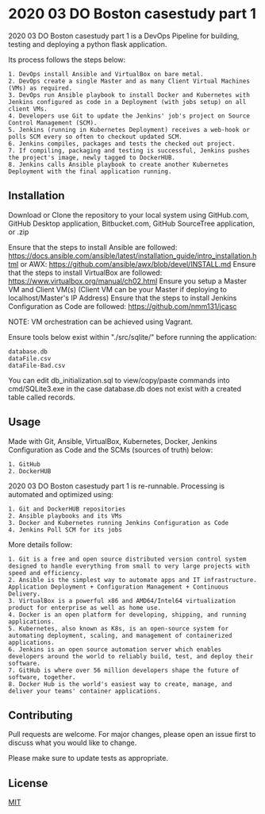 # 2020 03 DO Boston casestudy part 1

2020 03 DO Boston casestudy part 1 is a DevOps Pipeline for building, testing and deploying a python flask application.

Its process follows the steps below:
```
1. DevOps install Ansible and VirtualBox on bare metal.
2. DevOps create a single Master and as many Client Virtual Machines (VMs) as required.
3. DevOps run Ansible playbook to install Docker and Kubernetes with Jenkins configured as code in a Deployment (with jobs setup) on all client VMs.
4. Developers use Git to update the Jenkins' job's project on Source Control Management (SCM).
5. Jenkins (running in Kubernetes Deployment) receives a web-hook or polls SCM every so often to checkout updated SCM.
6. Jenkins compiles, packages and tests the checked out project.
7. If compiling, packaging and testing is successful, Jenkins pushes the project's image, newly tagged to DockerHUB.
8. Jenkins calls Ansible playbook to create another Kubernetes Deployment with the final application running.
```

## Installation

Download or Clone the repository to your local system using GitHub.com, GitHub Desktop application, Bitbucket.com, GitHub SourceTree application, or .zip

Ensure that the steps to install Ansible are followed: https://docs.ansible.com/ansible/latest/installation_guide/intro_installation.html or AWX: https://github.com/ansible/awx/blob/devel/INSTALL.md
Ensure that the steps to install VirtualBox are followed: https://www.virtualbox.org/manual/ch02.html
Ensure you setup a Master VM and Client VM(s) (Client VM can be your Master if deploying to localhost/Master's IP Address)
Ensure that the steps to install Jenkins Configuration as Code are followed: https://github.com/nmm131/jcasc

NOTE: VM orchestration can be achieved using Vagrant.

Ensure tools below exist within "./src/sqlite/" before running the application:
```
database.db
dataFile.csv
dataFile-Bad.csv
```

You can edit db_initialization.sql to view/copy/paste commands into cmd/SQLite3.exe in the case database.db does not exist with a created table called records.

## Usage

Made with Git, Ansible, VirtualBox, Kubernetes, Docker, Jenkins Configuration as Code and the SCMs (sources of truth) below:
```
1. GitHub
2. DockerHUB
```

2020 03 DO Boston casestudy part 1 is re-runnable. Processing is automated and optimized using:
```
1. Git and DockerHUB repositories
2. Ansible playbooks and its VMs
3. Docker and Kubernetes running Jenkins Configuration as Code
4. Jenkins Poll SCM for its jobs
```

More details follow:
```
1. Git is a free and open source distributed version control system designed to handle everything from small to very large projects with speed and efficiency. 
2. Ansible is the simplest way to automate apps and IT infrastructure. Application Deployment + Configuration Management + Continuous Delivery.
3. VirtualBox is a powerful x86 and AMD64/Intel64 virtualization product for enterprise as well as home use.
4. Docker is an open platform for developing, shipping, and running applications.
5. Kubernetes, also known as K8s, is an open-source system for automating deployment, scaling, and management of containerized applications.
6. Jenkins is an open source automation server which enables developers around the world to reliably build, test, and deploy their software.
7. GitHub is where over 56 million developers shape the future of software, together. 
8. Docker Hub is the world's easiest way to create, manage, and deliver your teams' container applications. 
```

## Contributing
Pull requests are welcome. For major changes, please open an issue first to discuss what you would like to change.

Please make sure to update tests as appropriate.

## License
[MIT](https://choosealicense.com/licenses/mit/)
